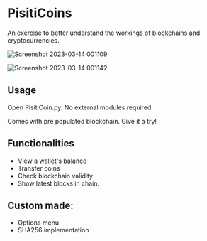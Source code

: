 # PisitiCoins

An exercise to better understand the workings of blockchains and cryptocurrencies.

![Screenshot 2023-03-14 001109](https://user-images.githubusercontent.com/78967454/224883383-25ca86f2-b7b4-4103-a304-1386ca1d27bd.png)

![Screenshot 2023-03-14 001142](https://user-images.githubusercontent.com/78967454/224883460-bf9bc430-be0d-4ff9-b6eb-cc3b617283b5.png)

## Usage
Open PisitiCoin.py. No external modules required.

Comes with pre populated blockchain. Give it a try!

## Functionalities
  - View a wallet's balance
  - Transfer coins
  - Check blockchain validity
  - Show latest blocks in chain.

## Custom made:
  - Options menu
  - SHA256 implementation
